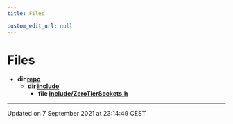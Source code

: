 ```yaml
---
title: Files

custom_edit_url: null
---
```


# Files




* **dir [repo](/autogen/libzt/files/dir_752f9258976072ab3e06b31dacb87d2d.md#dir-repo)** 
    * **dir [include](/autogen/libzt/files/dir_fe343c2a5897961f711deb37663d7822.md#dir-include)** 
        * **file [include/ZeroTierSockets.h](/autogen/libzt/files/_zero_tier_sockets_8h.md#file-zerotiersockets.h)** 



-------------------------------

Updated on  7 September 2021 at 23:14:49 CEST
